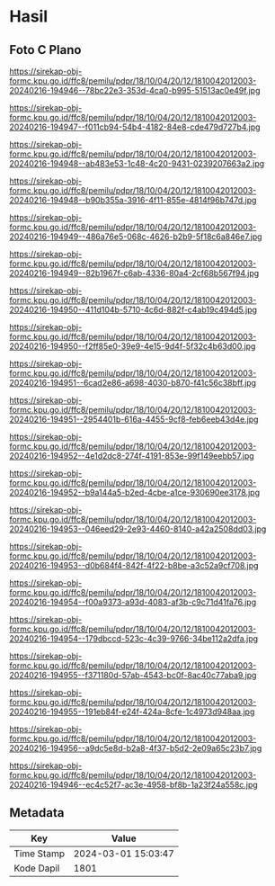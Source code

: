 # Hasil

## Foto C Plano

https://sirekap-obj-formc.kpu.go.id/ffc8/pemilu/pdpr/18/10/04/20/12/1810042012003-20240216-194946--78bc22e3-353d-4ca0-b995-51513ac0e49f.jpg

https://sirekap-obj-formc.kpu.go.id/ffc8/pemilu/pdpr/18/10/04/20/12/1810042012003-20240216-194947--f011cb94-54b4-4182-84e8-cde479d727b4.jpg

https://sirekap-obj-formc.kpu.go.id/ffc8/pemilu/pdpr/18/10/04/20/12/1810042012003-20240216-194948--ab483e53-1c48-4c20-9431-0239207663a2.jpg

https://sirekap-obj-formc.kpu.go.id/ffc8/pemilu/pdpr/18/10/04/20/12/1810042012003-20240216-194948--b90b355a-3916-4f11-855e-4814f96b747d.jpg

https://sirekap-obj-formc.kpu.go.id/ffc8/pemilu/pdpr/18/10/04/20/12/1810042012003-20240216-194949--486a76e5-068c-4626-b2b9-5f18c6a846e7.jpg

https://sirekap-obj-formc.kpu.go.id/ffc8/pemilu/pdpr/18/10/04/20/12/1810042012003-20240216-194949--82b1967f-c6ab-4336-80a4-2cf68b567f94.jpg

https://sirekap-obj-formc.kpu.go.id/ffc8/pemilu/pdpr/18/10/04/20/12/1810042012003-20240216-194950--411d104b-5710-4c6d-882f-c4ab19c494d5.jpg

https://sirekap-obj-formc.kpu.go.id/ffc8/pemilu/pdpr/18/10/04/20/12/1810042012003-20240216-194950--f2ff85e0-39e9-4e15-9d4f-5f32c4b63d00.jpg

https://sirekap-obj-formc.kpu.go.id/ffc8/pemilu/pdpr/18/10/04/20/12/1810042012003-20240216-194951--6cad2e86-a698-4030-b870-f41c56c38bff.jpg

https://sirekap-obj-formc.kpu.go.id/ffc8/pemilu/pdpr/18/10/04/20/12/1810042012003-20240216-194951--2954401b-616a-4455-9cf8-feb6eeb43d4e.jpg

https://sirekap-obj-formc.kpu.go.id/ffc8/pemilu/pdpr/18/10/04/20/12/1810042012003-20240216-194952--4e1d2dc8-274f-4191-853e-99f149eebb57.jpg

https://sirekap-obj-formc.kpu.go.id/ffc8/pemilu/pdpr/18/10/04/20/12/1810042012003-20240216-194952--b9a144a5-b2ed-4cbe-a1ce-930690ee3178.jpg

https://sirekap-obj-formc.kpu.go.id/ffc8/pemilu/pdpr/18/10/04/20/12/1810042012003-20240216-194953--046eed29-2e93-4460-8140-a42a2508dd03.jpg

https://sirekap-obj-formc.kpu.go.id/ffc8/pemilu/pdpr/18/10/04/20/12/1810042012003-20240216-194953--d0b684f4-842f-4f22-b8be-a3c52a9cf708.jpg

https://sirekap-obj-formc.kpu.go.id/ffc8/pemilu/pdpr/18/10/04/20/12/1810042012003-20240216-194954--f00a9373-a93d-4083-af3b-c9c71d41fa76.jpg

https://sirekap-obj-formc.kpu.go.id/ffc8/pemilu/pdpr/18/10/04/20/12/1810042012003-20240216-194954--179dbccd-523c-4c39-9766-34be112a2dfa.jpg

https://sirekap-obj-formc.kpu.go.id/ffc8/pemilu/pdpr/18/10/04/20/12/1810042012003-20240216-194955--f371180d-57ab-4543-bc0f-8ac40c77aba9.jpg

https://sirekap-obj-formc.kpu.go.id/ffc8/pemilu/pdpr/18/10/04/20/12/1810042012003-20240216-194955--191eb84f-e24f-424a-8cfe-1c4973d948aa.jpg

https://sirekap-obj-formc.kpu.go.id/ffc8/pemilu/pdpr/18/10/04/20/12/1810042012003-20240216-194956--a9dc5e8d-b2a8-4f37-b5d2-2e09a65c23b7.jpg

https://sirekap-obj-formc.kpu.go.id/ffc8/pemilu/pdpr/18/10/04/20/12/1810042012003-20240216-194946--ec4c52f7-ac3e-4958-bf8b-1a23f24a558c.jpg


## Metadata

| Key        | Value               |
| ---------- | ------------------- |
| Time Stamp | 2024-03-01 15:03:47 |
| Kode Dapil | 1801                |



